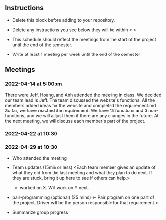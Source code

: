 ## Instructions

- Delete this block before adding to your repository. 

- Delete any instructions you see below they will be within < >
  
- This schedule should reflect the meetings from the start of the project until the end of the semester.

- Write at least 1 meeting per week until the end of the semester

  
## Meetings


### 2022-04-14 at 5:00pm 
There were Jeff, Hoang, and Anh attended the meeting in class. We decided our team lead is Jeff.
The team discussed the website's functions. All the members added ideas for the website and completed the requirement.md
So far, we have reached the requirement. We have 13 functions and 5 non-functions, and we will adjust them if there are any changes in the future.
At the next meeting, we will discuss each member's part of the project.

### 2022-04-22 at 10:30
<meeting template would go here>
<only fill in template once you had the meeting>

### 2022-04-29 at 10:30
- Who attended the meeting
- Team updates (15min or less)
  <Each team member gives an update of what they did from the last meeting and what they plan to do next. If they are stuck, bring it up here to see if others can help.>
  - <name> worked on X. Will work on Y next. 

- pair-programming (optional) (25 mins)
  <- Pair program on one part of the project. Driver will be the person responsible for that requirement.>

- Summarize group progress
